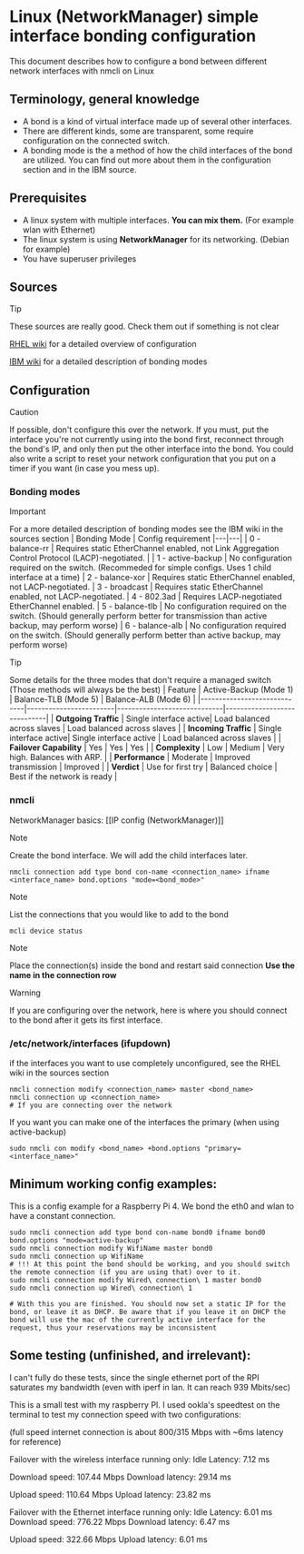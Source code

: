 # Linux (NetworkManager) simple interface bonding configuration
This document describes how to configure a bond between different network interfaces with nmcli on Linux


Terminology, general knowledge
---
- A bond is a kind of virtual interface made up of several other interfaces.
- There are different kinds, some are transparent, some require configuration on the connected switch.
- A bonding mode is the a method of how the child interfaces of the bond are utilized. You can find out more about them in the configuration section and in the IBM source.



Prerequisites
---
- A linux system with multiple interfaces. **You can mix them.** (For example wlan with Ethernet)
- The linux system is using **NetworkManager** for its networking. (Debian for example)
- You have superuser privileges


Sources
---

> [!TIP]
> These sources are really good. Check them out if something is not clear

[RHEL wiki](https://docs.redhat.com/en/documentation/red_hat_enterprise_linux/8/html/configuring_and_managing_networking/configuring-network-bonding_configuring-and-managing-networking#configuring-network-bonding_configuring-and-managing-networking) for a detailed overview of configuration

[IBM wiki](https://www.ibm.com/docs/en/linux-on-systems?topic=recommendations-bonding-modes) for a detailed description of bonding modes

Configuration
---
> [!CAUTION]
> If possible, don't configure this over the network.
> If you must, put the interface you're not currently using into the bond first, reconnect through the bond's IP, and only then put the other interface into the bond. 
> You could also write a script to reset your network configuration that you put on a timer if you want (in case you mess up).

### Bonding modes
> [!IMPORTANT]
> For a more detailed description of bonding modes see the IBM wiki in the sources section
> | Bonding Mode | Config requirement
> |---|---|
> | 0 - balance-rr | Requires static EtherChannel enabled, not Link Aggregation Control Protocol (LACP)-negotiated. |
> | 1 - active-backup | No configuration required on the switch. (Recommeded for simple configs. Uses 1 child interface at a time)
> | 2 - balance-xor | Requires static EtherChannel enabled, not LACP-negotiated.
> | 3 - broadcast | Requires static EtherChannel enabled, not LACP-negotiated.
> | 4 - 802.3ad | Requires LACP-negotiated EtherChannel enabled.
> | 5 - balance-tlb | No configuration required on the switch. (Should generally perform better for transmission than active backup, may perform worse)
> | 6 - balance-alb | No configuration required on the switch. (Should generally perform better than active backup, may perform worse)

> [!TIP]
> Some details for the three modes that don't require a managed switch (Those methods will always be the best)
>| Feature                     | Active-Backup (Mode 1) | Balance-TLB (Mode 5)        | Balance-ALB (Mode 6)        |
>|-----------------------------|------------------------|-----------------------------|-----------------------------|
>| **Outgoing Traffic**        | Single interface active| Load balanced across slaves | Load balanced across slaves  |
>| **Incoming Traffic**        | Single interface active| Single interface active     | Load balanced across slaves   |
>| **Failover Capability**     | Yes                    | Yes                         | Yes                         |
>| **Complexity**              | Low                    | Medium                      | Very high. Balances with ARP.                      |
>| **Performance**             | Moderate               | Improved transmission       | Improved                       |
>| **Verdict**                 | Use for first try      | Balanced choice             | Best if the network is ready       |


### nmcli

NetworkManager basics: [[IP config (NetworkManager)]]
> [!NOTE]  
> Create the bond interface. We will add the child interfaces later.

```
nmcli connection add type bond con-name <connection_name> ifname <interface_name> bond.options "mode=<bond_mode>"
```

> [!NOTE]  
> List the connections that you would like to add to the bond

```
mcli device status
```


> [!NOTE]  
> Place the connection(s) inside the bond and restart said connection
> **Use the name in the connection row**

> [!WARNING]  
> If you are configuring over the network, here is where you should connect to the bond after it gets its first interface.

### /etc/network/interfaces (ifupdown)



if the interfaces you want to use completely unconfigured, see the RHEL wiki in the sources section

```
nmcli connection modify <connection_name> master <bond_name>
nmcli connection up <connection_name>
# If you are connecting over the network 
```

If you want you can make one of the interfaces the primary (when using active-backup)

```
sudo nmcli con modify <bond_name> +bond.options "primary=<interface_name>"
```

Minimum working config examples:
---

This is a config example for a Raspberry Pi 4. We bond the eth0 and wlan to have a constant connection.
```
sudo nmcli connection add type bond con-name bond0 ifname bond0 bond.options "mode=active-backup"
sudo nmcli connection modify WifiName master bond0
sudo nmcli connection up WifiName
# !!! At this point the bond should be working, and you should switch the remote connection (if you are using that) over to it.
sudo nmcli connection modify Wired\ connection\ 1 master bond0
sudo nmcli connection up Wired\ connection\ 1

# With this you are finished. You should now set a static IP for the bond, or leave it as DHCP. Be aware that if you leave it on DHCP the bond will use the mac of the currently active interface for the request, thus your reservations may be inconsistent
```


Some testing (unfinished, and irrelevant):
---
I can't fully do these tests, since the single ethernet port of the RPI saturates my bandwidth (even with iperf in lan. It can reach 939 Mbits/sec)

This is a small test with my raspberry PI. I used ookla's speedtest on the terminal to test my connection speed with two configurations:

(full speed internet connection is about 800/315 Mbps with ~6ms latency for reference)

Failover with the wireless interface running only:
Idle Latency: 7.12 ms

Download speed: 107.44 Mbps
Download latency: 29.14 ms

Upload speed: 110.64 Mbps
Upload latency: 23.82 ms


Failover with the Ethernet interface running only:
Idle Latency: 6.01 ms
Download speed: 776.22 Mbps
Download latency: 6.47 ms

Upload speed: 322.66 Mbps
Upload latency: 6.01 ms 
